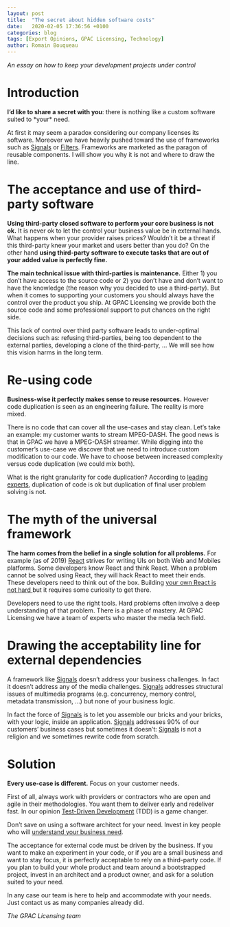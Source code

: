 ```yaml
---
layout: post
title:  "The secret about hidden software costs"
date:   2020-02-05 17:36:56 +0100
categories: blog
tags: [Export Opinions, GPAC Licensing, Technology]
author: Romain Bouqueau
---
```

*An essay on how to keep your development projects under control*

# Introduction


**I’d like to share a secret with you**: there is nothing like a custom software suited to \*your\* need.

At first it may seem a paradox considering our company licenses its software. Moreover we have heavily pushed toward the use of frameworks such as [Signals](https://www.gpac-licensing.com/signals) or [Filters](https://github.com/gpac/gpac/wiki/Filters). Frameworks are marketed as the paragon of reusable components. I will show you why it is not and where to draw the line.

# The acceptance and use of third-party software


**Using third-party closed software to perform your core business is not ok.** It is never ok to let the control your business value be in external hands. What happens when your provider raises prices? Wouldn’t it be a threat if this third-party knew your market and users better than you do? On the other hand **using third-party software to execute tasks that are out of your added value is perfectly fine.**


**The main technical issue with third-parties is maintenance.** Either 1) you don’t have access to the source code or 2) you don’t have and don’t want to have the knowledge (the reason why you decided to use a third-party). But when it comes to supporting your customers you should always have the control over the product you ship. At GPAC Licensing we provide both the source code and some professional support to put chances on the right side.


This lack of control over third party software leads to under-optimal decisions such as: refusing third-parties, being too dependent to the external parties, developing a clone of the third-party, … We will see how this vision harms in the long term.


# Re-using code


**Business-wise it perfectly makes sense to reuse resources.** However code duplication is seen as an engineering failure. The reality is more mixed.


There is no code that can cover all the use-cases and stay clean. Let’s take an example: my customer wants to stream MPEG-DASH. The good news is that in GPAC we have a MPEG-DASH streamer. While digging into the customer’s use-case we discover that we need to introduce custom modification to our code. We have to choose between increased complexity versus code duplication (we could mix both).


What is the right granularity for code duplication? According to [leading experts](http://www.pathsensitive.com/), duplication of code is ok but duplication of final user problem solving is not.


# The myth of the universal framework


**The harm comes from the belief in a single solution for all problems.** For example (as of 2019) [React](https://en.wikipedia.org/wiki/React_(web_framework)) strives for writing UIs on both Web and Mobiles platforms. Some developers know React and think React. When a problem cannot be solved using React, they will hack React to meet their ends. These developers need to think out of the box. Building [your own React is not hard ](https://pomb.us/build-your-own-react/) but it requires some curiosity to get there.


Developers need to use the right tools. Hard problems often involve a deep understanding of that problem. There is a phase of mastery. At GPAC Licensing we have a team of experts who master the media tech field.


# Drawing the acceptability line for external dependencies


A framework like [Signals](https://www.gpac-licensing.com/signals) doesn’t address your business challenges. In fact it doesn’t address any of the media challenges. [Signals](https://www.gpac-licensing.com/signals) addresses structural issues of multimedia programs (e.g. concurrency, memory control, metadata transmission, …) but none of your business logic.


In fact the force of [Signals](https://www.gpac-licensing.com/signals) is to let you assemble our bricks and your bricks, with your logic, inside an application. [Signals](https://www.gpac-licensing.com/signals) addresses 90% of our customers’ business cases but sometimes it doesn’t: [Signals](https://www.gpac-licensing.com/signals) is not a religion and we sometimes rewrite code from scratch.


# Solution


**Every use-case is different.** Focus on your customer needs.


First of all, always work with providers or contractors who are open and agile in their methodologies. You want them to deliver early and redeliver fast. In our opinion [Test-Driven Development](https://en.wikipedia.org/wiki/Test-driven_development) (TDD) is a game changer.


Don’t save on using a software architect for your need. Invest in key people who will [understand your business need](https://blog.pragmaticengineer.com/the-product-minded-engineer/).


The acceptance for external code must be driven by the business. If you want to make an experiment in your code, or if you are a small business and want to stay focus, it is perfectly acceptable to rely on a third-party code. If you plan to build your whole product and team around a bootstrapped project, invest in an architect and a product owner, and ask for a solution suited to your need.


In any case our team is here to help and accommodate with your needs. Just contact us as many companies already did.


*The GPAC Licensing team*